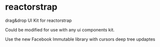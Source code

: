 reactorstrap
============

drag&amp;drop UI Kit for reactorstrap

Could be modified for use with any ui components kit.

Use the new Facebook Immutable library with cursors deep tree updaptes
